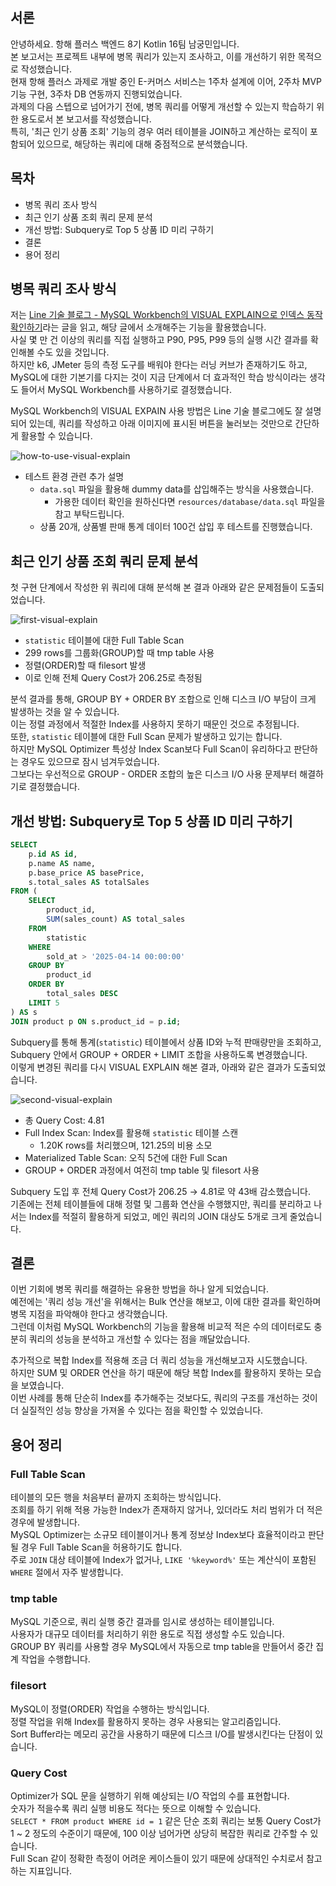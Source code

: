 ## 서론

안녕하세요. 항해 플러스 백엔드 8기 Kotlin 16팀 남궁민입니다.  
본 보고서는 프로젝트 내부에 병목 쿼리가 있는지 조사하고, 이를 개선하기 위한 목적으로 작성했습니다.  
현재 항해 플러스 과제로 개발 중인 E-커머스 서비스는 1주차 설계에 이어, 2주차 MVP 기능 구현, 3주차 DB 연동까지 진행되었습니다.  
과제의 다음 스텝으로 넘어가기 전에, 병목 쿼리를 어떻게 개선할 수 있는지 학습하기 위한 용도로서 본 보고서를 작성했습니다.  
특히, '최근 인기 상품 조회' 기능의 경우 여러 테이블을 JOIN하고 계산하는 로직이 포함되어 있으므로, 해당하는 쿼리에 대해 중점적으로 분석했습니다.

## 목차

- 병목 쿼리 조사 방식
- 최근 인기 상품 조회 쿼리 문제 분석
- 개선 방법: Subquery로 Top 5 상품 ID 미리 구하기
- 결론
- 용어 정리

## 병목 쿼리 조사 방식

저는 [Line 기술 블로그 - MySQL Workbench의 VISUAL EXPLAIN으로 인덱스 동작 확인하기](https://engineering.linecorp.com/ko/blog/mysql-workbench-visual-explain-index)라는 글을 읽고, 해당 글에서 소개해주는 기능을 활용했습니다.  
사실 몇 만 건 이상의 쿼리를 직접 실행하고 P90, P95, P99 등의 실행 시간 결과를 확인해볼 수도 있을 것입니다.  
하지만 k6, JMeter 등의 측정 도구를 배워야 한다는 러닝 커브가 존재하기도 하고, MySQL에 대한 기본기를 다지는 것이 지금 단계에서 더 효과적인 학습 방식이라는 생각도 들어서 MySQL Workbench를 사용하기로 결정했습니다.

MySQL Workbench의 VISUAL EXPAIN 사용 방법은 Line 기술 블로그에도 잘 설명되어 있는데, 쿼리를 작성하고 아래 이미지에 표시된 버튼을 눌러보는 것만으로 간단하게 활용할 수 있습니다.

![how-to-use-visual-explain](./bottleneck-query-optimization/how-to-use-visual-explain.png)

- 테스트 환경 관련 추가 설명
  - `data.sql` 파일을 활용해 dummy data를 삽입해주는 방식을 사용했습니다.
    - 가용한 데이터 확인을 원하신다면 `resources/database/data.sql` 파일을 참고 부탁드립니다.
  - 상품 20개, 상품별 판매 통계 데이터 100건 삽입 후 테스트를 진행했습니다.

## 최근 인기 상품 조회 쿼리 문제 분석

첫 구현 단계에서 작성한 위 쿼리에 대해 분석해 본 결과 아래와 같은 문제점들이 도출되었습니다.

![first-visual-explain](./bottleneck-query-optimization/first-visual-explain.png)

- `statistic` 테이블에 대한 Full Table Scan
- 299 rows를 그룹화(GROUP)할 때 tmp table 사용
- 정렬(ORDER)할 때 filesort 발생
- 이로 인해 전체 Query Cost가 206.25로 측정됨

분석 결과를 통해, GROUP BY + ORDER BY 조합으로 인해 디스크 I/O 부담이 크게 발생하는 것을 알 수 있습니다.  
이는 정렬 과정에서 적절한 Index를 사용하지 못하기 때문인 것으로 추정됩니다.  
또한, `statistic` 테이블에 대한 Full Scan 문제가 발생하고 있기는 합니다.  
하지만 MySQL Optimizer 특성상 Index Scan보다 Full Scan이 유리하다고 판단하는 경우도 있으므로 잠시 넘겨두었습니다.  
그보다는 우선적으로 GROUP - ORDER 조합의 높은 디스크 I/O 사용 문제부터 해결하기로 결정했습니다.

## 개선 방법: Subquery로 Top 5 상품 ID 미리 구하기

```sql
SELECT
    p.id AS id,
    p.name AS name,
    p.base_price AS basePrice,
    s.total_sales AS totalSales
FROM (
    SELECT
        product_id,
        SUM(sales_count) AS total_sales
    FROM
        statistic
    WHERE
        sold_at > '2025-04-14 00:00:00'
    GROUP BY
        product_id
    ORDER BY
        total_sales DESC
    LIMIT 5
) AS s
JOIN product p ON s.product_id = p.id;
```

Subquery를 통해 통계(`statistic`) 테이블에서 상품 ID와 누적 판매량만을 조회하고, Subquery 안에서 GROUP + ORDER + LIMIT 조합을 사용하도록 변경했습니다.  
이렇게 변경된 쿼리를 다시 VISUAL EXPLAIN 해본 결과, 아래와 같은 결과가 도출되었습니다.

![second-visual-explain](./bottleneck-query-optimization/second-visual-explain.png)

- 총 Query Cost: 4.81
- Full Index Scan: Index를 활용해 `statistic` 테이블 스캔
  - 1.20K rows를 처리했으며, 121.25의 비용 소모
- Materialized Table Scan: 오직 5건에 대한 Full Scan
- GROUP + ORDER 과정에서 여전히 tmp table 및 filesort 사용

Subquery 도입 후 전체 Query Cost가 206.25 → 4.81로 약 43배 감소했습니다.  
기존에는 전체 테이블들에 대해 정렬 및 그룹화 연산을 수행했지만, 쿼리를 분리하고 나서는 Index를 적절히 활용하게 되었고, 메인 쿼리의 JOIN 대상도 5개로 크게 줄었습니다.

## 결론

이번 기회에 병목 쿼리를 해결하는 유용한 방법을 하나 알게 되었습니다.  
예전에는 '쿼리 성능 개선'을 위해서는 Bulk 연산을 해보고, 이에 대한 결과를 확인하며 병목 지점을 파악해야 한다고 생각했습니다.  
그런데 이처럼 MySQL Workbench의 기능을 활용해 비교적 적은 수의 데이터로도 충분히 쿼리의 성능을 분석하고 개선할 수 있다는 점을 깨달았습니다.

추가적으로 복합 Index를 적용해 조금 더 쿼리 성능을 개선해보고자 시도했습니다.  
하지만 SUM 및 ORDER 연산을 하기 때문에 해당 복합 Index를 활용하지 못하는 모습을 보였습니다.  
이번 사례를 통해 단순히 Index를 추가해주는 것보다도, 쿼리의 구조를 개선하는 것이 더 실질적인 성능 향상을 가져올 수 있다는 점을 확인할 수 있었습니다.

## 용어 정리

### Full Table Scan

테이블의 모든 행을 처음부터 끝까지 조회하는 방식입니다.  
조회를 하기 위해 적용 가능한 Index가 존재하지 않거나, 있더라도 처리 범위가 더 적은 경우에 발생합니다.  
MySQL Optimizer는 소규모 테이블이거나 통계 정보상 Index보다 효율적이라고 판단될 경우 Full Table Scan을 허용하기도 합니다.  
주로 `JOIN` 대상 테이블에 Index가 없거나, `LIKE '%keyword%'` 또는 계산식이 포함된 `WHERE` 절에서 자주 발생합니다.

### tmp table

MySQL 기준으로, 쿼리 실행 중간 결과를 임시로 생성하는 테이블입니다.  
사용자가 대규모 데이터를 처리하기 위한 용도로 직접 생성할 수도 있습니다.  
GROUP BY 쿼리를 사용할 경우 MySQL에서 자동으로 tmp table을 만들어서 중간 집계 작업을 수행합니다.

### filesort

MySQL이 정렬(ORDER) 작업을 수행하는 방식입니다.  
정렬 작업을 위해 Index를 활용하지 못하는 경우 사용되는 알고리즘입니다.  
Sort Buffer라는 메모리 공간을 사용하기 때문에 디스크 I/O를 발생시킨다는 단점이 있습니다.

### Query Cost

Optimizer가 SQL 문을 실행하기 위해 예상되는 I/O 작업의 수를 표현합니다.  
숫자가 적을수록 쿼리 실행 비용도 적다는 뜻으로 이해할 수 있습니다.  
`SELECT * FROM product WHERE id = 1` 같은 단순 조회 쿼리는 보통 Query Cost가 1 ~ 2 정도의 수준이기 때문에, 100 이상 넘어가면 상당히 복잡한 쿼리로 간주할 수 있습니다.  
Full Scan 같이 정확한 측정이 어려운 케이스들이 있기 때문에 상대적인 수치로서 참고하는 지표입니다.
